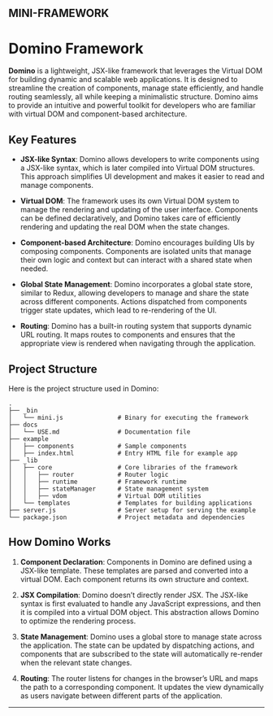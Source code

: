 ## MINI-FRAMEWORK

# Domino Framework

**Domino** is a lightweight, JSX-like framework that leverages the Virtual DOM for building dynamic and scalable web applications. It is designed to streamline the creation of components, manage state efficiently, and handle routing seamlessly, all while keeping a minimalistic structure. Domino aims to provide an intuitive and powerful toolkit for developers who are familiar with virtual DOM and component-based architecture.

## Key Features

- **JSX-like Syntax**: Domino allows developers to write components using a JSX-like syntax, which is later compiled into Virtual DOM structures. This approach simplifies UI development and makes it easier to read and manage components.
  
- **Virtual DOM**: The framework uses its own Virtual DOM system to manage the rendering and updating of the user interface. Components can be defined declaratively, and Domino takes care of efficiently rendering and updating the real DOM when the state changes.

- **Component-based Architecture**: Domino encourages building UIs by composing components. Components are isolated units that manage their own logic and context but can interact with a shared state when needed.

- **Global State Management**: Domino incorporates a global state store, similar to Redux, allowing developers to manage and share the state across different components. Actions dispatched from components trigger state updates, which lead to re-rendering of the UI.

- **Routing**: Domino has a built-in routing system that supports dynamic URL routing. It maps routes to components and ensures that the appropriate view is rendered when navigating through the application.

## Project Structure

Here is the project structure used in Domino:

```
.
├── _bin
│   └── mini.js               # Binary for executing the framework
├── docs
│   └── USE.md                # Documentation file
├── example
│   ├── components            # Sample components
│   ├── index.html            # Entry HTML file for example app
├── _lib
│   ├── core                  # Core libraries of the framework
│   │   ├── router            # Router logic
│   │   ├── runtime           # Framework runtime
│   │   ├── stateManager      # State management system
│   │   ├── vdom              # Virtual DOM utilities
│   └── templates             # Templates for building applications
├── server.js                 # Server setup for serving the example
└── package.json              # Project metadata and dependencies
```

## How Domino Works

1. **Component Declaration**: Components in Domino are defined using a JSX-like template. These templates are parsed and converted into a virtual DOM. Each component returns its own structure and context.

2. **JSX Compilation**: Domino doesn’t directly render JSX. The JSX-like syntax is first evaluated to handle any JavaScript expressions, and then it is compiled into a virtual DOM object. This abstraction allows Domino to optimize the rendering process.

3. **State Management**: Domino uses a global store to manage state across the application. The state can be updated by dispatching actions, and components that are subscribed to the state will automatically re-render when the relevant state changes.

4. **Routing**: The router listens for changes in the browser’s URL and maps the path to a corresponding component. It updates the view dynamically as users navigate between different parts of the application.

---